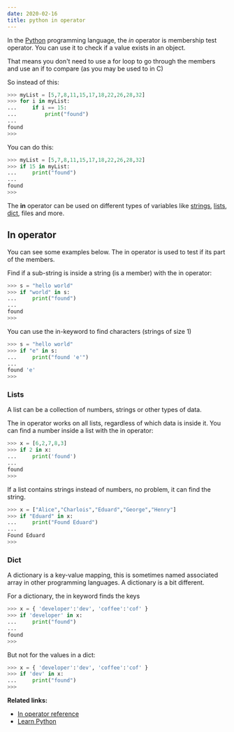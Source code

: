 ```yaml
---
date: 2020-02-16
title: python in operator
---
```

In the <a href="https://python.org">Python</a> programming language, the *in* operator is membership test operator. You can use it to check if a value exists in an object. 

That means you don't need to use a for loop to go through the members and use an if to compare (as you may be used to in C)

So instead of this:

```python
>>> myList = [5,7,8,11,15,17,18,22,26,28,32]
>>> for i in myList:
...     if i == 15:
...         print("found")
... 
found
>>>
```

You can do this:

```python
>>> myList = [5,7,8,11,15,17,18,22,26,28,32]
>>> if 15 in myList:
...     print("found")
... 
found
>>> 
```

The **in** operator can be used on different types of variables like <a href="https://pythonbasics.org/strings/">strings</a>, <a href="https://pythonbasics.org/list/">lists</a>, <a href="https://pythonbasics.org/dictionary/">dict</a>, files and more.

## In operator

You can see some examples below. The in operator is used to test if its part of the members.

Find if a sub-string is inside a string (is a member) with the in operator:

```python
>>> s = "hello world"
>>> if "world" in s:
...     print("found")
... 
found
>>>
```

You can use the in-keyword to find characters (strings of size 1)

```python
>>> s = "hello world"
>>> if "e" in s:
...     print("found 'e'")
... 
found 'e'
>>> 
```

### Lists

A list can be a collection of numbers, strings or other types of data. 

The in operator works on all lists, regardless of which data is inside it. You can find a number inside a list with the in operator:

```python
>>> x = [6,2,7,8,3]
>>> if 2 in x:
...     print('found')
... 
found
>>>
```

If a list contains strings instead of numbers, no problem, it can find the string.

```python
>>> x = ["Alice","Charlois","Eduard","George","Henry"]
>>> if "Eduard" in x:
...     print("Found Eduard")
... 
Found Eduard
>>>
```

### Dict

A dictionary is a key-value mapping, this is sometimes named associated array in other programming languages. A dictionary is a bit different.

For a dictionary, the in keyword finds the keys

```python
>>> x = { 'developer':'dev', 'coffee':'cof' }
>>> if 'developer' in x:
...     print("found")
... 
found
>>>
```

But not for the values in a dict:

```python
>>> x = { 'developer':'dev', 'coffee':'cof' }
>>> if 'dev' in x:
...     print("found")
>>>
```

**Related links:**
* <a href="https://python-reference.readthedocs.io/en/latest/docs/operators/in.html">In operator reference</a>
* <a href="https://pythonbasics.org">Learn Python</a>

